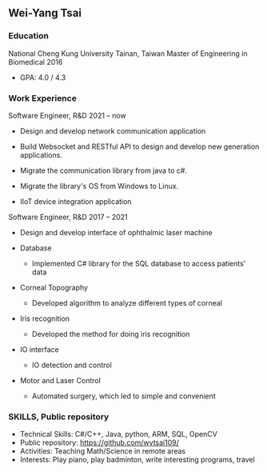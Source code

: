 
## Wei-Yang Tsai

### Education

National Cheng Kung University	Tainan, Taiwan
Master of Engineering in Biomedical 2016
*	GPA: 4.0 / 4.3 


### Work Experience
Software Engineer, R&D	2021 – now
* Design and develop network communication application
  
* Build Websocket and RESTful API to design and develop new generation applications.
* Migrate the communication library from java to c#.
* Migrate the library's OS from Windows to Linux.
* IIoT device integration application
 
Software Engineer, R&D	2017 – 2021
* Design and develop interface of ophthalmic laser machine

* Database
  * Implemented C# library for the SQL database to access patients’ data
* Corneal Topography
  * Developed algorithm to analyze different types of corneal
* Iris recognition
  * Developed the method for doing iris recognition
* IO interface
  * IO detection and control
* Motor and Laser Control
  * Automated surgery, which led to simple and convenient


### SKILLS, Public repository

* Technical Skills: C#/C++, Java, python, ARM, SQL, OpenCV
* Public repository: https://github.com/wytsai109/
* Activities: Teaching Math/Science in remote areas
* Interests: Play piano, play badminton, write interesting programs, travel



